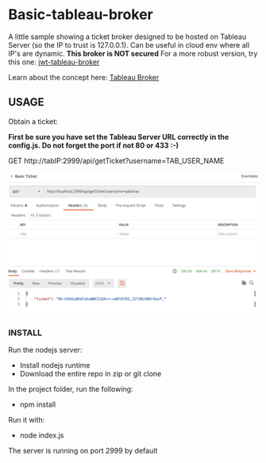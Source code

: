 
# Basic-tableau-broker

A little sample showing a ticket broker designed to be hosted on Tableau Server (so the IP to trust is 127.0.0.1).
Can be useful in cloud env where all IP's are dynamic.
**This broker is NOT secured**
For a more robust version, try this one: [jwt-tableau-broker](https://github.com/aalteirac/jwt-tableau-broker)

Learn about the concept here: [Tableau Broker](https://anthony-alteirac.medium.com/tableau-trusted-authentication-the-ticket-broker-cloud-friendly-709789942aa3)

## USAGE

Obtain  a ticket:

**First be sure you have set the Tableau Server URL correctly in the config.js. Do not forget the port if not 80 or 433 :-)**

GET http://tabIP:2999/api/getTicket?username=TAB_USER_NAME


![ScreenShot](https://raw.githubusercontent.com/aalteirac/basic-tableau-broker/master/two.png)

### INSTALL
Run the nodejs server:
- Install nodejs runtime
- Download the entire repo in zip or git clone

In the project folder, run the following:
- npm install

Run it with:
- node index.js

The server is running on port 2999 by default
